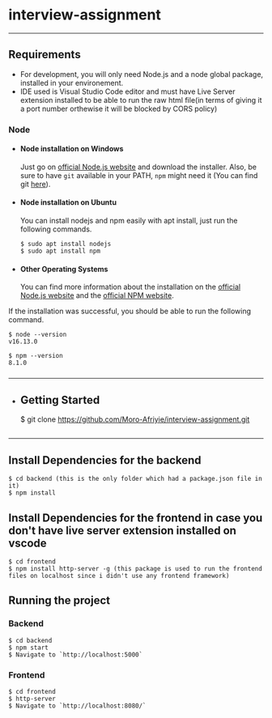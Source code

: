# interview-assignment

---

## Requirements

- For development, you will only need Node.js and a node global package, installed in your environement.
- IDE used is Visual Studio Code editor and must have Live Server extension installed to be able to run the raw html file(in terms of giving it a port number orthewise it will be blocked by CORS policy)

### Node

- #### Node installation on Windows

  Just go on [official Node.js website](https://nodejs.org/) and download the installer.
  Also, be sure to have `git` available in your PATH, `npm` might need it (You can find git [here](https://git-scm.com/)).

- #### Node installation on Ubuntu

  You can install nodejs and npm easily with apt install, just run the following commands.

      $ sudo apt install nodejs
      $ sudo apt install npm

- #### Other Operating Systems
  You can find more information about the installation on the [official Node.js website](https://nodejs.org/) and the [official NPM website](https://npmjs.org/).

If the installation was successful, you should be able to run the following command.

    $ node --version
    v16.13.0

    $ npm --version
    8.1.0

###

---

- ## Getting Started
  $ git clone https://github.com/Moro-Afriyie/interview-assignment.git

##

---

## Install Dependencies for the backend

    $ cd backend (this is the only folder which had a package.json file in it)
    $ npm install

## Install Dependencies for the frontend in case you don't have live server extension installed on vscode

    $ cd frontend
    $ npm install http-server -g (this package is used to run the frontend files on localhost since i didn't use any frontend framework)

## Running the project

### Backend

    $ cd backend
    $ npm start
    $ Navigate to `http://localhost:5000`

### Frontend

    $ cd frontend
    $ http-server
    $ Navigate to `http://localhost:8080/`
